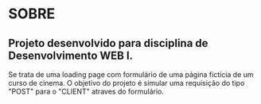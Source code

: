 # SOBRE

## Projeto desenvolvido para disciplina de Desenvolvimento WEB I.

Se trata de uma loading page com formulário de uma página fictícia de um curso de cinema. O objetivo do projeto é simular uma requisição do tipo "POST" para o "CLIENT" atraves do formulário.  
